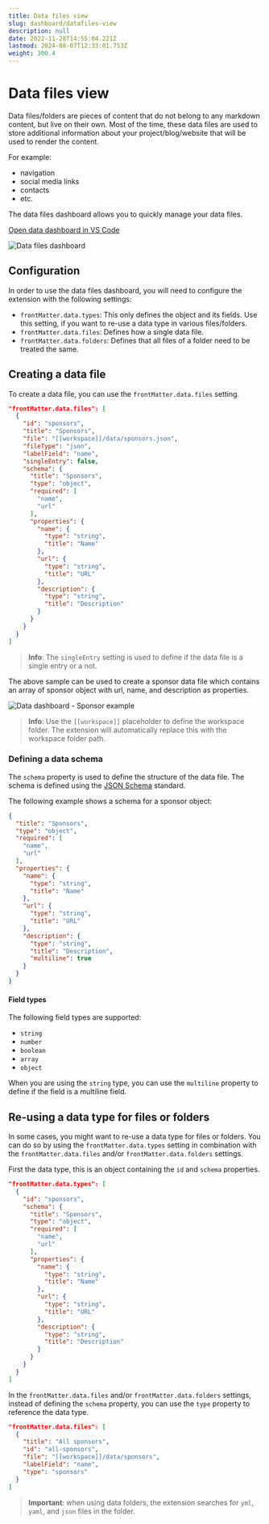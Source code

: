 ```yaml
---
title: Data files view
slug: dashboard/datafiles-view
description: null
date: 2022-11-28T14:55:04.221Z
lastmod: 2024-08-07T12:33:01.753Z
weight: 300.4
---
```


# Data files view

Data files/folders are pieces of content that do not belong to any markdown content, but live on
their own. Most of the time, these data files are used to store additional information about your
project/blog/website that will be used to render the content.

For example:

- navigation
- social media links
- contacts
- etc.

The data files dashboard allows you to quickly manage your data files.

<!-- FM:Snippet:Start data:{"id":"Open in VS Code","fields":[{"name":"title","value":"Open data dashboard in VS Code"},{"name":"command","value":"frontMatter.dashboard.data"},{"name":"title","value":"Open data dashboard in VS Code"}]} -->
<a class="open_vscode" title="Open data dashboard in VS Code" href='vscode://eliostruyf.vscode-front-matter?command=frontMatter.dashboard.data'>
  Open data dashboard in VS Code
</a>
<!-- FM:Snippet:End -->

![Data files dashboard][01]

## Configuration

In order to use the data files dashboard, you will need to configure the extension with the
following settings:

- `frontMatter.data.types`: This only defines the object and its fields. Use this setting, if you
  want to re-use a data type in various files/folders.
- `frontMatter.data.files`: Defines how a single data file.
- `frontMatter.data.folders`: Defines that all files of a folder need to be treated the same.

## Creating a data file

To create a data file, you can use the `frontMatter.data.files` setting.

```json
"frontMatter.data.files": [
  {
    "id": "sponsors",
    "title": "Sponsors",
    "file": "[[workspace]]/data/sponsors.json",
    "fileType": "json",
    "labelField": "name",
    "singleEntry": false,
    "schema": {
      "title": "Sponsors",
      "type": "object",
      "required": [
        "name",
        "url"
      ],
      "properties": {
        "name": {
          "type": "string",
          "title": "Name"
        },
        "url": {
          "type": "string",
          "title": "URL"
        },
        "description": {
          "type": "string",
          "title": "Description"
        }
      }
    }
  }
]
```

> **Info**: The `singleEntry` setting is used to define if the data file is a single entry or a not.

The above sample can be used to create a sponsor data file which contains an array of sponsor object
with url, name, and description as properties.

![Data dashboard - Sponsor example][02]

<!-- markdownlint-disable MD028 -->
> **Info**: Use the `[[workspace]]` placeholder to define the workspace folder. The extension will
> automatically replace this with the workspace folder path.
<!-- markdownlint-enable MD028 -->

### Defining a data schema

The `schema` property is used to define the structure of the data file. The schema is defined using
the [JSON Schema][03] standard.

The following example shows a schema for a sponsor object:

```json
{
  "title": "Sponsors",
  "type": "object",
  "required": [
    "name",
    "url"
  ],
  "properties": {
    "name": {
      "type": "string",
      "title": "Name"
    },
    "url": {
      "type": "string",
      "title": "URL"
    },
    "description": {
      "type": "string",
      "title": "Description",
      "multiline": true
    }
  }
}
```

#### Field types

The following field types are supported:

- `string`
- `number`
- `boolean`
- `array`
- `object`

When you are using the `string` type, you can use the `multiline` property to define if the field is
a multiline field.

## Re-using a data type for files or folders

In some cases, you might want to re-use a data type for files or folders. You can do so by using the
`frontMatter.data.types` setting in combination with the `frontMatter.data.files` and/or
`frontMatter.data.folders` settings.

First the data type, this is an object containing the `id` and `schema` properties.

```json
"frontMatter.data.types": [
  {
    "id": "sponsors",
    "schema": {
      "title": "Sponsors",
      "type": "object",
      "required": [
        "name",
        "url"
      ],
      "properties": {
        "name": {
          "type": "string",
          "title": "Name"
        },
        "url": {
          "type": "string",
          "title": "URL"
        },
        "description": {
          "type": "string",
          "title": "Description"
        }
      }
    }
  }
]
```

In the `frontMatter.data.files` and/or `frontMatter.data.folders` settings, instead of defining the
`schema` property, you can use the `type` property to reference the data type.

```json
"frontMatter.data.files": [
  {
    "title": "All sponsors",
    "id": "all-sponsors",
    "file": "[[workspace]]/data/sponsors",
    "labelField": "name",
    "type": "sponsors"
  }
]
```

> **Important**: when using data folders, the extension searches for `yml`, `yaml`, and `json` files
> in the folder.

<!-- Link References -->
[01]: /releases/v6.0.0/data-files-dashboard.png
[02]: /releases/v6.0.0/data-dashboard-sample.png
[03]: https://json-schema.org/
